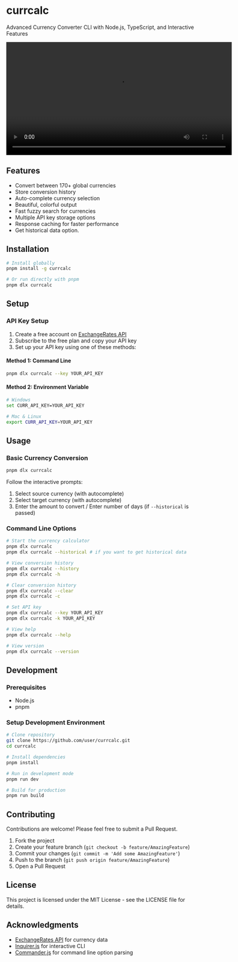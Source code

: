 # currcalc

Advanced Currency Converter CLI with Node.js, TypeScript, and Interactive Features

<video width="600" controls>
  <source src="preview.webm" type="video/webm">
  Your browser does not support the video tag.
</video>

## Features

- Convert between 170+ global currencies
- Store conversion history
- Auto-complete currency selection
- Beautiful, colorful output
- Fast fuzzy search for currencies
- Multiple API key storage options
- Response caching for faster performance
- Get historical data option.

## Installation

```bash
# Install globally
pnpm install -g currcalc

# Or run directly with pnpm
pnpm dlx currcalc
```

## Setup

### API Key Setup

1. Create a free account on [ExchangeRates API](https://apilayer.com/marketplace/exchangerates_data-api)
2. Subscribe to the free plan and copy your API key
3. Set up your API key using one of these methods:

#### Method 1: Command Line

```bash
pnpm dlx currcalc --key YOUR_API_KEY
```

#### Method 2: Environment Variable

```bash
# Windows
set CURR_API_KEY=YOUR_API_KEY

# Mac & Linux
export CURR_API_KEY=YOUR_API_KEY
```

## Usage

### Basic Currency Conversion

```bash
pnpm dlx currcalc
```

Follow the interactive prompts:

1. Select source currency (with autocomplete)
2. Select target currency (with autocomplete)
3. Enter the amount to convert / Enter number of days (if `--historical` is passed)

### Command Line Options

```bash
# Start the currency calculator
pnpm dlx currcalc
pnpm dlx currcalc --historical # if you want to get historical data

# View conversion history
pnpm dlx currcalc --history
pnpm dlx currcalc -h

# Clear conversion history
pnpm dlx currcalc --clear
pnpm dlx currcalc -c

# Set API key
pnpm dlx currcalc --key YOUR_API_KEY
pnpm dlx currcalc -k YOUR_API_KEY

# View help
pnpm dlx currcalc --help

# View version
pnpm dlx currcalc --version
```

## Development

### Prerequisites

- Node.js
- pnpm

### Setup Development Environment

```bash
# Clone repository
git clone https://github.com/user/currcalc.git
cd currcalc

# Install dependencies
pnpm install

# Run in development mode
pnpm run dev

# Build for production
pnpm run build
```

## Contributing

Contributions are welcome! Please feel free to submit a Pull Request.

1. Fork the project
2. Create your feature branch (`git checkout -b feature/AmazingFeature`)
3. Commit your changes (`git commit -m 'Add some AmazingFeature'`)
4. Push to the branch (`git push origin feature/AmazingFeature`)
5. Open a Pull Request

## License

This project is licensed under the MIT License - see the LICENSE file for details.

## Acknowledgments

- [ExchangeRates API](https://apilayer.com/marketplace/exchangerates_data-api) for currency data
- [Inquirer.js](https://github.com/SBoudrias/Inquirer.js) for interactive CLI
- [Commander.js](https://github.com/tj/commander.js) for command line option parsing
